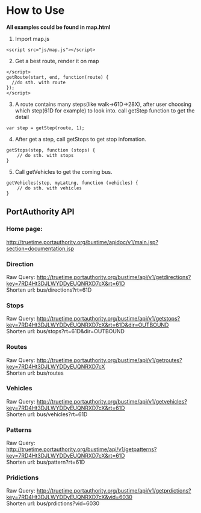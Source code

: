 # How to Use
**All examples could be found in map.html**

1. Import map.js
```
<script src="js/map.js"></script>
```

2. Get a best route, render it on map 
```
</script>
getRoute(start, end, function(route) {
  //do sth. with route
});
</script>
```

3. A route contains many steps(like walk->61D->28X), after user choosing which step(61D for example) to look into. call getStep function to get the detail
```
var step = getStep(route, 1);
```
4. After get a step, call getStops to get stop infomation.
```
getStops(step, function (stops) {
	// do sth. with stops
}
```
5. Call getVehicles to get the coming bus.
```
getVehicles(step, myLatLng, function (vehicles) {
	// do sth. with vehicles
}
```  

## PortAuthority API

### Home page:  
http://truetime.portauthority.org/bustime/apidoc/v1/main.jsp?section=documentation.jsp  

### Direction
Raw Query: http://truetime.portauthority.org/bustime/api/v1/getdirections?key=7RD4Ht3DJLWYDDyEUQNRXD7cX&rt=61D  
Shorten url: bus/directions?rt=61D

### Stops
Raw Query: 
http://truetime.portauthority.org/bustime/api/v1/getstops?key=7RD4Ht3DJLWYDDyEUQNRXD7cX&rt=61D&dir=OUTBOUND  
Shorten url: 
bus/stops?rt=61D&dir=OUTBOUND

### Routes
Raw Query: http://truetime.portauthority.org/bustime/api/v1/getroutes?key=7RD4Ht3DJLWYDDyEUQNRXD7cX  
Shorten url: bus/routes

### Vehicles
Raw Query: http://truetime.portauthority.org/bustime/api/v1/getvehicles?key=7RD4Ht3DJLWYDDyEUQNRXD7cX&rt=61D  
Shorten url: bus/vehicles?rt=61D

### Patterns
Raw Query:  
http://truetime.portauthority.org/bustime/api/v1/getpatterns?key=7RD4Ht3DJLWYDDyEUQNRXD7cX&rt=61D  
Shorten url: bus/pattern?rt=61D

### Pridictions
Raw Query: http://truetime.portauthority.org/bustime/api/v1/getprdictions?key=7RD4Ht3DJLWYDDyEUQNRXD7cX&vid=6030  
Shorten url: bus/prdictions?vid=6030